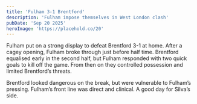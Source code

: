 ```yaml
---
title: 'Fulham 3-1 Brentford'
description: 'Fulham impose themselves in West London clash'
pubDate: 'Sep 20 2025'
heroImage: 'https://placehold.co/20'
---
```


Fulham put on a strong display to defeat Brentford 3-1 at home. After a cagey opening, Fulham broke through just before half time. Brentford equalised early in the second half, but Fulham responded with two quick goals to kill off the game. From then on they controlled possession and limited Brentford’s threats.

Brentford looked dangerous on the break, but were vulnerable to Fulham’s pressing. Fulham’s front line was direct and clinical. A good day for Silva’s side.
